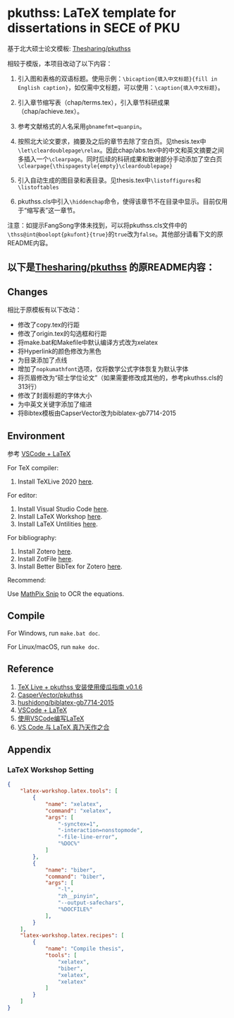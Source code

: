 # pkuthss: LaTeX template for dissertations in SECE of PKU

基于北大硕士论文模板: [Thesharing/pkuthss](https://github.com/Thesharing/pkuthss)

相较于模版，本项目改动了以下内容：

1. 引入图和表格的双语标题。使用示例：`\bicaption{填入中文标题}{fill in English caption}`，如仅需中文标题，可以使用：`\caption{填入中文标题}`。

2. 引入章节缩写表（chap/terms.tex），引入章节科研成果（chap/achieve.tex）。

3. 参考文献格式的人名采用`gbnamefmt=quanpin`。

4. 按照北大论文要求，摘要及之后的章节去除了空白页。见thesis.tex中`\let\cleardoublepage\relax`。因此chap/abs.tex中的中文和英文摘要之间多插入一个`\clearpage`。同时后续的科研成果和致谢部分手动添加了空白页`\clearpage{\thispagestyle{empty}\cleardoublepage}`

5. 引入自动生成的图目录和表目录。见thesis.tex中`\listoffigures`和`\listoftables`

6. pkuthss.cls中引入`\hiddenchap`命令，使得该章节不在目录中显示。目前仅用于“缩写表”这一章节。

注意：如提示FangSong字体未找到，可以将pkuthss.cls文件中的`\thss@int@boolopt{pkufont}{true}`的`true`改为`false`。其他部分请看下文的原README内容。

以下是[Thesharing/pkuthss](https://github.com/Thesharing/pkuthss)
的原README内容：
---
## Changes

相比于原模板有以下改动：

* 修改了copy.tex的行距
* 修改了origin.tex的勾选框和行距
* 将make.bat和Makefile中默认编译方式改为xelatex
* 将Hyperlink的颜色修改为黑色
* 为目录添加了点线
* 增加了`nopkumathfont`选项，仅将数学公式字体恢复为默认字体
* 将页眉修改为“硕士学位论文”（如果需要修改成其他的，参考pkuthss.cls的313行）
* 修改了封面标题的字体大小
* 为中英文关键字添加了缩进
* 将Bibtex模板由CapserVector改为biblatex-gb7714-2015

## Environment

参考 [VSCode + LaTeX](https://zhuanlan.zhihu.com/p/108095566)

For TeX compiler:

1. Install TeXLive 2020 [here](https://www.tug.org/texlive/).

For editor:

1. Install Visual Studio Code [here](https://code.visualstudio.com/).
2. Install LaTeX Workshop [here](https://marketplace.visualstudio.com/items?itemName=James-Yu.latex-workshop).
3. Install LaTeX Untilities [here](https://marketplace.visualstudio.com/items?itemName=tecosaur.latex-utilities).

For bibliography:

1. Install Zotero [here](https://www.zotero.org/download/).
2. Install ZotFile [here](http://zotfile.com/).
3. Install Better BibTex for Zotero [here](https://github.com/retorquere/zotero-better-bibtex).

Recommend:

Use [MathPix Snip](https://mathpix.com/) to OCR the equations.

## Compile

For Windows, run `make.bat doc`.

For Linux/macOS, run `make doc`.

## Reference

1. [TeX Live + pkuthss 安装使用傻瓜指南 v0.1.6](https://bbs.pku.edu.cn/v2/post-read-single.php?bid=346&type=0&postid=18114839)
2. [CasperVector/pkuthss](https://github.com/CasperVector/pkuthss)
3. [hushidong/biblatex-gb7714-2015](https://github.com/hushidong/biblatex-gb7714-2015)
3. [VSCode + LaTeX](https://zhuanlan.zhihu.com/p/108095566)
4. [使用VSCode编写LaTeX](https://zhuanlan.zhihu.com/p/38178015)
5. [VS Code 与 LaTeX 真乃天作之合](https://www.jianshu.com/p/57f8d1e026f5)

## Appendix

### LaTeX Workshop Setting

```json
{
    "latex-workshop.latex.tools": [
        {
            "name": "xelatex",
            "command": "xelatex",
            "args": [
                "-synctex=1",
                "-interaction=nonstopmode",
                "-file-line-error",
                "%DOC%"
            ]
        }, 
        {
            "name": "biber",
            "command": "biber",
            "args": [
                "-l",
                "zh__pinyin",
                "--output-safechars",
                "%DOCFILE%"
            ],
        }
    ],
    "latex-workshop.latex.recipes": [
        {
            "name": "Compile thesis",
            "tools": [
                "xelatex",
                "biber",
                "xelatex",
                "xelatex"
            ]
        }
    ]
}
```

